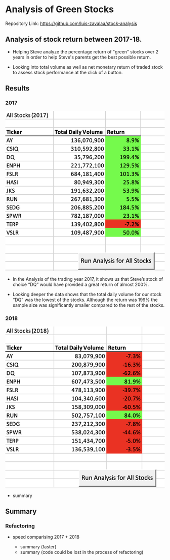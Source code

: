 # Analysis of Green Stocks

Repository Link: https://github.com/luis-zavalaa/stock-analysis

## Analysis of stock return between 2017-18. 

  - Helping Steve analyze the percentage return of "green" stocks over 2 years in order to help Steve's parents get the best possible return. 

  - Looking into total volume as well as net monetary return of traded stock to assess stock performance at the click of a button.

## Results

### 2017
  
 ![2017 Total Stock Return](/Resources/2017_StockReturn.png)
 
 
* In the Analysis of the trading year 2017, it shows us that Steve’s stock of choice “DQ” would have provided a great return of almost 200%. 
 
* Looking deeper the data shows that the total daily volume for our stock “DQ” was the lowest of the stocks. Although the return was 199% the sample size was significantly smaller compared to the rest of the stocks.

 
### 2018

![2018 Total Stock Return](/Resources/2018_StockReturn.png)

* summary

## Summary

  ### Refactoring
  
  - speed comparising 2017 + 2018
  
    * summary (faster)
    * summary (code could be lost in the process of refactoring)
    
    
